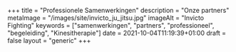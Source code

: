 +++
title = "Professionele Samenwerkingen"
description = "Onze partners"
metaImage = "/images/site/invicto_ju_jitsu.jpg"
imageAlt = "Invicto Fighting"
keywords = ["samenwerkingen", "partners", "professioneel", "begeleiding", "Kinesitherapie"]
date = 2021-10-04T11:19:39+01:00
draft = false
layout = "generic"
+++